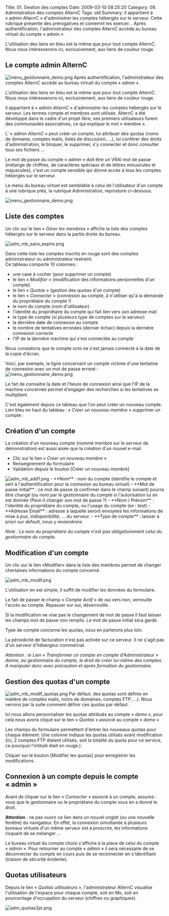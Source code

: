 Title: 01. Gestion des comptes 
Date: 2009-03-10 08:25:20
Category: 09. Administration des comptes AlternC
Tags: old
Summary: Il appartient  à « admin AlternC » d'administrer les comptes hébergés sur le serveur. Cette rubrique présente des prérogatives et comemnt les exercer.
 . Après authentification, l'administrateur des comptes AlternC accède au bureau virtuel du compte « admin ».

L'utilisation des liens en bleu est la même que pour tout compte AlternC.
Nous nous intéresserons ici, exclusivement, aux liens de couleur rouge.


## Le compte admin AlternC

<img src="/img/menu_gestionnaire_demo.png" title="to complete" alt="menu_gestionnaire_demo.png" /> Après authentification, l'administrateur des comptes AlternC accède au bureau virtuel du compte « *admin* ».
 
L'utilisation des liens en bleu est la même que pour tout compte AlternC.
Nous nous intéresserons ici, exclusivement, aux liens de couleur rouge.

Il appartient  à « *admin AlternC* » d'administrer les comptes hébergés sur le serveur.
Les termes compte et membres sont utilisés. AlternC a été développé dans le cadre d'un projet libre, ses premiers utilisateurs furent des communautés associatives, ce qui explique le mot « membre ».

L' « *admin AlternC* » peut créer un compte, lui attribuer des quotas (noms de domaine, comptes mails, listes de discussion, ...), lui conférer des droits d'administration, le bloquer, le supprimer, s'y connecter et donc consulter tous ses fichiers  ...

Le mot de passe du compte « *admin* » doit être un VRAI mot de passe (mélange de chiffres, de caractères spéciaux et de lettres minuscules et majuscules), c'est un compte sensible qui donne accès à tous les comptes hébergés sur le serveur.

Le menu du bureau virtuel est semblable à celui de l'utilisateur d'un compte à une rubrique près, la rubrique Administration, reproduire ci-dessous. 

<img src="/img/menu_gestionnaire_demo.png" title="to complete" alt="menu_gestionnaire_demo.png" />

## Liste des comptes

Un clic sur le lien « *Gérer les membres* » affiche la liste des comptes hébergés sur le serveur dans la partie droite du bureau.

<img src="/img/adm_mb_sans_expire.png" title="to complete" alt="adm_mb_sans_expire.png" />

Dans cette liste les comptes inscrits en rouge sont des comptes administrateur  ou administrateur  restreint.<br/>
Ce tableau comporte 10 colonnes :

-  une case à cocher (pour supprimer un compte)
-  le lien « *Modifier* » (modification des informations personnelles d'un compte)
-  le lien « *Quotas* » (gestion des quotas d'un compte)
-  le lien « *Connecter* » (connexion au compte, à n'utiliser qu'à la demande du propriétaire du compte !)
-  le nom du compte (nom d'utilisateur)
-  l'identité du propriétaire du compte qui fait lien vers son adresse mail
-  le type de compte (si plusieurs type de comptes sur le serveur)
-  la dernière date de connexion au compte
-  le nombre de tentatives erronées (dernier échac) depuis la dernière connexion correcte
-  l'IP de la dernière machine qui s'est connectée au compte

Nous constatons que le compte octo ne s'est jamais connecté à la date de la copie d'écran.

Voici, par exemple, la ligne concernant un compte victime d'une tentative de connexion avec un mot de passe erroné :
<img src="/img/menu_gestionnaire_demo.png" title="to complete" alt="menu_gestionnaire_demo.png" />

Le fait de connaitre la date et l'heure de connexion ainsi que l'IP de la machine concernée permet d'engager des recherches si les tentatives se multiplient.

C'est également depuis ce tableau que l'on peut créer un nouveau compte.
Lien bleu en haut du tableau : « *Créer un nouveau membre* »
supprimer un compte :

## Création d'un compte

La création d'un nouveau compte (nommé membre sur le serveur de démonstration)  est aussi aisée que la création d'un nouvel e-mail

  -  Clic sur le lien « *Créer un nouveau membre* »
  -  Renseignement du formulaire
  -  Validation depuis le bouton [Créer un nouveau membre]
<img src="/img/adm_mb_add1.png" title="to complete" alt="adm_mb_add1.png" />
  -  **Nom** : nom du compte (identifie le compte et sert à l'authentification pour la connexion au bureau virtuel)
  -  **Mot de passe initial** : ce mot de passe (à confirmer dans le champ suivant) pourra être changé (ou non) par le gestionnaire du compte si l'autorisation lui en est donnée (Peut-il changer son mot de passe ?)
  -  **Nom / Prénom** : l'identité du propriétaire du compte, ou l'usage du compte (ex : test)
  -  **Adresse Email** : adresse à laquelle seront envoyées les informations de mise à jour, indisponibilité, ... du serveur.
  -  **Type de compte** : laisser à priori sur default, nous y reviendrons

*Note : Le nom du propriétaire du compte n'est pas obligatoirement celui du gestionnaire du compte.*

## Modification d'un compte

Un clic sur le lien «Modifier» dans la liste des membres permet de changer chertaines informations du compte concerné.

<img src="/img/adm_mb_modif.png" title="to complete" alt="adm_mb_modif.png" />

L'utilisation en est simple, il suffit de modifier les données du formulaire.

Le fait de passer le champ « *Compte Actif* » de oui vers non, verrouille l'accès au compte. Repasser sur oui, déverrouille.

Si la modification ne vise pas le changement de mot de passe il faut laisser les champs mot de passe non remplis. Le mot de passe initial sera gardé.

Type de compte concerne les quotas, nous en parlerons plus loin.

La périodicité de facturation n'est pas activée sur ce serveur. Il ne s'agit pas d'un serveur d'hébergeur commercial.

*Attention : le Lien « *Transformer ce compte en compte d'Administrateur* » donne, au gestionnaire du compte, le droit de créer lui-même des comptes. A manipuler donc avec précaution et après formation du gestionnaire.*

## Gestion des quotas d'un compte

<img src="/img/adm_mb_modif_quotas.png" title="to complete" alt="adm_mb_modif_quotas.png" /> Par défaut, des quotas sont définis en matière de comptes mails, noms de domaines, comptes FTP, ...). Nous verrons par la suite comment définir ces quotas par défaut.

Ici nous allons personnaliser les quotas attribués au compte « *demo* », pour cela nous avons cliqué sur le lien « *Quotas* » associé au compte « *demo* »

Les champs du formulaire permettent d'entrer les nouveaux quotas pour chaque élément. Une colonne indique les quotas utilisés  avant modification (ici, 2 comptes FTP étaient utilisés, soit  la totalité du quota pour ce service, ce pourquoi l'intitulé était en rouge.).

Cliquer sur le bouton [Modifier les quotas] pour enregistrer les modifications.

## Connexion à un compte depuis le compte « admin »

Avant de cliquer sur le lien « *Connecter* » associé à un compte, assurez-vous que le gestionnaire ou le propriétaire du compte vous en a donné le droit.

**Attention** : ne pas ouvrir ce lien dans un nouvel onglet (ou une nouvelle fenêtre) du navigateur. En effet, la connexion simultanée à plusieurs bureaux virtuels d'un même serveur est a proscrire, les informations risquant de se mélanger ... 

Le bureau virtuel du compte choisi s'affiche à la place de celui du compte « *admin* ».  Pour retourner au compte « *admin* » il sera nécessaire de se déconnecter du compte en cours puis de se reconnecter en s'identifiant ((raison de sécurité évidente).


## Quotas utilisateurs

Depuis le lien « *Quotas utilisateurs* », l'administrateur AlternC visualise l'utilisation de l'espace pour chaque compte, soit en Mo, soit en pourcentage d'occupation du serveur (chiffres ou graphiques).

<img src="/img/adm_quotas2pt.png" title="to complete" alt="adm_quotas2pt.png" />
